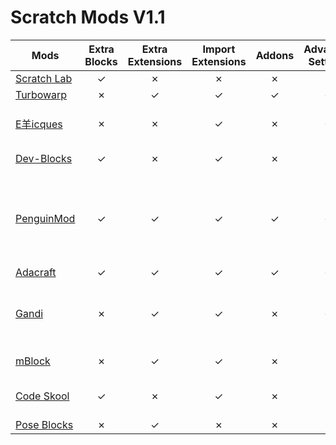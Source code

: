 # Scratch Mods V1.1

| Mods | Extra Blocks | Extra Extensions | Import Extensions | Addons | Advanced Settings| Notes |
|--|:--:|:--:|:--:|:--:|:--:|:--:|
| [Scratch Lab](https://lab.scratch.mit.edu) | &check; | &cross; | &cross; | &cross; | &cross; | - |
| [Turbowarp](https://turbowarp.org/editor) | &cross; | &check; | &check; | &check; | &check; | - |
| [E羊icques](https://sheeptester.github.io/scratch-gui/) | &cross; | &cross; | &check; | &cross; | &check; | Can load custom editor scripts |
| [Dev-Blocks](https://dev-blocks.powerbox1000.repl.co) | &check; | &cross; | &check; | &cross; | &cross; | Can load a project by id |
| [PenguinMod](https://studio.penguinmod.site/editor.html) | &check; | &check; | &check; | &check; | &check; | Custom Operator and Boolean block creation, New Paint Editor tools |
| [Adacraft](https://www.adacraft.org/studio/) | &check; | &check; | &check; | &check; | &check; | - |
| [Gandi](https://cocrea.world/gandi) | &cross; | &check; | &check; | &cross; | &check; | Custom Operator block creation, Collaboration |
| [mBlock](https://ide.makeblock.com) | &cross; | &check; | &check; | &cross; | &cross; | Edit in Python |
| [Code Skool](https://ide.codeskool.cc) | &check; | &cross; | &check; | &cross; | &cross; | Edit in Python and Javascript |
| [Pose Blocks](https://playground.raise.mit.edu/create/) | &cross; | &check; | &cross; | &cross; | &cross; | - |
